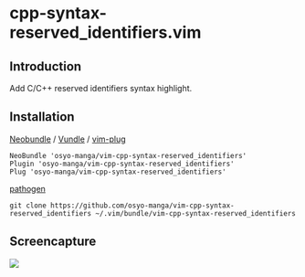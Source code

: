 # cpp-syntax-reserved_identifiers.vim

## Introduction

Add C/C++ reserved identifiers syntax highlight.

## Installation

[Neobundle](https://github.com/Shougo/neobundle.vim) / [Vundle](https://github.com/gmarik/Vundle.vim) / [vim-plug](https://github.com/junegunn/vim-plug)

```vim
NeoBundle 'osyo-manga/vim-cpp-syntax-reserved_identifiers'
Plugin 'osyo-manga/vim-cpp-syntax-reserved_identifiers'
Plug 'osyo-manga/vim-cpp-syntax-reserved_identifiers'
```

[pathogen](https://github.com/tpope/vim-pathogen)

```
git clone https://github.com/osyo-manga/vim-cpp-syntax-reserved_identifiers ~/.vim/bundle/vim-cpp-syntax-reserved_identifiers
```

## Screencapture

![](https://i.gyazo.com/8b66e8ad27e76e103da5ac25a4847ec4.png)

